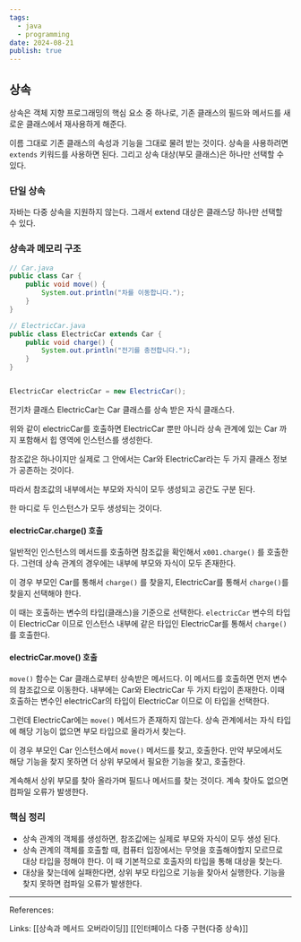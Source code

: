 ```yaml
---
tags:
  - java
  - programming
date: 2024-08-21
publish: true
---
```


## 상속

상속은 객체 지향 프로그래밍의 핵심 요소 중 하나로, 기존 클래스의 필드와 메서드를 새로운 클래스에서 재사용하게 해준다.

이름 그대로 기존 클래스의 속성과 기능을 그대로 물려 받는 것이다. 상속을 사용하려면 `extends` 키워드를 사용하면 된다. 그리고 상속 대상(부모 클래스)은 하나만 선택할 수 있다.

### 단일 상속

자바는 다중 상속을 지원하지 않는다. 그래서 extend 대상은 클래스당 하나만 선택할 수 있다.

### 상속과 메모리 구조

```java
// Car.java
public class Car {
    public void move() {
        System.out.println("차를 이동합니다.");
    }
}

// ElectricCar.java
public class ElectricCar extends Car {
    public void charge() {
        System.out.println("전기를 충전합니다.");
    }
}


ElectricCar electricCar = new ElectricCar();
```

전기차 클래스 ElectricCar는 Car 클래스를 상속 받은 자식 클래스다.

위와 같이 electricCar를 호출하면 ElectricCar 뿐만 아니라 상속 관계에 있는 Car 까지 포함해서 힙 영역에 인스턴스를 생성한다.

참조값은 하나이지만 실제로 그 안에서는 Car와 ElectricCar라는 두 가지 클래스 정보가 공존하는 것이다.

따라서 참조값의 내부에서는 부모와 자식이 모두 생성되고 공간도 구분 된다.

한 마디로 두 인스턴스가 모두 생성되는 것이다.

#### electricCar.charge() 호출

일반적인 인스턴스의 메서드를 호출하면 참조값을 확인해서 `x001.charge()` 를 호출한다. 그런데 상속 관계의 경우에는 내부에 부모와 자식이 모두 존재한다.

이 경우 부모인 Car를 통해서 `charge()` 를 찾을지, ElectricCar를 통해서 `charge()`를 찾을지 선택해야 한다.

이 때는 호출하는 변수의 타입(클래스)을 기준으로 선택한다. `electricCar` 변수의 타입이 ElectricCar 이므로 인스턴스 내부에 같은 타입인 ElectricCar를 통해서 `charge()`를 호출한다.

#### electricCar.move() 호출

`move()` 함수는 Car 클래스로부터 상속받은 메서드다. 이 메서드를 호출하면 먼저 변수의 참조값으로 이동한다. 내부에는 Car와 ElectricCar 두 가지 타입이 존재한다. 이때 호출하는 변수인 electricCar의 타입이 ElectricCar 이므로 이 타입을 선택한다.

그런데 ElectricCar에는 `move()` 메서드가 존재하지 않는다. 상속 관계에서는 자식 타입에 해당 기능이 없으면 부모 타입으로 올라가서 찾는다.

이 경우 부모인 Car 인스턴스에서 `move()` 메서드를 찾고, 호출한다. 만약 부모에서도 해당 기능을 찾지 못하면 더 상위 부모에서 필요한 기능을 찾고, 호출한다.

계속해서 상위 부모를 찾아 올라가며 필드나 메서드를 찾는 것이다. 계속 찾아도 없으면 컴파일 오류가 발생한다.

### 핵심 정리

- 상속 관계의 객체를 생성하면, 참조값에는 실제로 부모와 자식이 모두 생성 된다.
- 상속 관계의 객체를 호출할 때, 컴퓨터 입장에서는 무엇을 호출해야할지 모르므로 대상 타입을 정해야 한다. 이 때 기본적으로 호출자의 타입을 통해 대상을 찾는다.
- 대상을 찾는데에 실패한다면, 상위 부모 타입으로 기능을 찾아서 실행한다. 기능을 찾지 못하면 컴파일 오류가 발생한다.

---

References:

Links: [[상속과 메서드 오버라이딩]] [[인터페이스 다중 구현(다중 상속)]]
